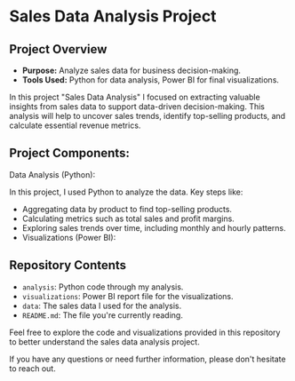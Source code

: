 # Sales Data Analysis Project

## Project Overview

- **Purpose:** Analyze sales data for business decision-making.
- **Tools Used:** Python for data analysis, Power BI for final visualizations.

In this project "Sales Data Analysis" I focused on extracting valuable insights from sales data to support data-driven decision-making. 
This analysis will help to uncover sales trends, identify top-selling products, and calculate essential revenue metrics.

## Project Components:

Data Analysis (Python):

In this project, I used Python to analyze the data. Key steps like:

- Aggregating data by product to find top-selling products.
- Calculating metrics such as total sales and profit margins.
- Exploring sales trends over time, including monthly and hourly patterns.
- Visualizations (Power BI):

## Repository Contents

- `analysis`: Python code through my analysis.
- `visualizations`: Power BI report file for the visualizations.
- `data`: The sales data  I used for the analysis.
- `README.md`: The file you're currently reading.

Feel free to explore the code and visualizations provided in this repository to better understand the sales data analysis project.

If you have any questions or need further information, please don't hesitate to reach out.
